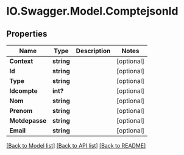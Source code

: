 # IO.Swagger.Model.Comptejsonld
## Properties

Name | Type | Description | Notes
------------ | ------------- | ------------- | -------------
**Context** | **string** |  | [optional] 
**Id** | **string** |  | [optional] 
**Type** | **string** |  | [optional] 
**Idcompte** | **int?** |  | [optional] 
**Nom** | **string** |  | [optional] 
**Prenom** | **string** |  | [optional] 
**Motdepasse** | **string** |  | [optional] 
**Email** | **string** |  | [optional] 

[[Back to Model list]](../README.md#documentation-for-models) [[Back to API list]](../README.md#documentation-for-api-endpoints) [[Back to README]](../README.md)

